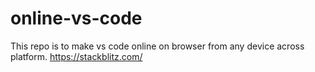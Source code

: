 # online-vs-code
This repo is to make vs code online on browser from any device across platform. https://stackblitz.com/
